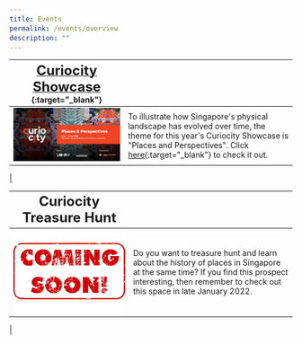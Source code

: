 ```yaml
---
title: Events
permalink: /events/overview
description: ""
---
```

| [**<font size=5> Curiocity Showcase </font>**](/events/curiocity-showcase-2022){:target="_blank"}  |  | 
| -------- | -------- | 
| [<img src="/images/CuriocityShowcasePPmainbanner.jpg" alt="central-area" style="width:650px" />](/events/curiocity-showcase-2022)   | To illustrate how Singapore's physical landscape has evolved over time, the theme for this year's Curiocity Showcase is "Places and Perspectives". Click [here](/events/curiocity-showcase-2022){:target="_blank"} to check it out.
|

| **<font size=5> Curiocity Treasure Hunt </font>**  |  | 
| -------- | -------- | 
| <img src="/images/treasure-hunt-coming-soon-events-landing-1.jpg" alt="central-area" style="width:650px" />   | Do you want to treasure hunt and learn about the history of places in Singapore at the same time? If you find this prospect interesting, then remember to check out this space in late January 2022.
|